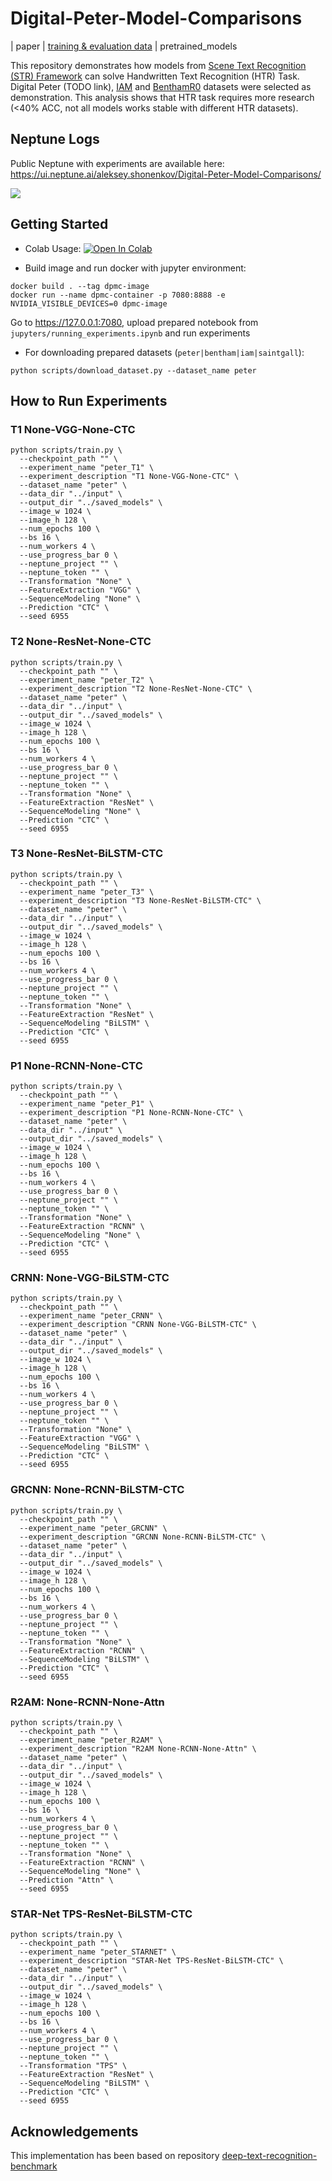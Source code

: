 # Digital-Peter-Model-Comparisons
| paper | [training & evaluation data](https://drive.google.com/drive/folders/1hNHE20ZgQKw64t08JFjK9UC_0Vz2CpTh?usp=sharing) | pretrained_models

This repository demonstrates how models from [Scene Text Recognition (STR) Framework](https://github.com/clovaai/deep-text-recognition-benchmark) 
can solve Handwritten Text Recognition (HTR) Task. Digital Peter (TODO link), [IAM](https://fki.tic.heia-fr.ch/databases/iam-handwriting-database) 
and [BenthamR0](http://www.transcriptorium.eu/~tsdata/BenthamR0/) datasets were selected as demonstration. 
This analysis shows that HTR task requires more research (<40% ACC, not all models works stable with different HTR datasets). 

## Neptune Logs
Public Neptune with experiments are available here: https://ui.neptune.ai/aleksey.shonenkov/Digital-Peter-Model-Comparisons/

![](./pics/clovaai-v2.png)


## Getting Started
- Colab Usage: <a href="https://colab.research.google.com/github/shonenkov/Digital-Peter-Model-Comparisons/blob/master/jupyters/running_experiments.ipynb" target="_parent"><img src="https://colab.research.google.com/assets/colab-badge.svg" alt="Open In Colab"/></a>

- Build image and run docker with jupyter environment:
```
docker build . --tag dpmc-image
docker run --name dpmc-container -p 7080:8888 -e NVIDIA_VISIBLE_DEVICES=0 dpmc-image
```
Go to https://127.0.0.1:7080, upload prepared notebook from `jupyters/running_experiments.ipynb` and run experiments

- For downloading prepared datasets (`peter|bentham|iam|saintgall`):
```
python scripts/download_dataset.py --dataset_name peter
```

## How to Run Experiments

### T1 None-VGG-None-CTC
```
python scripts/train.py \
  --checkpoint_path "" \
  --experiment_name "peter_T1" \
  --experiment_description "T1 None-VGG-None-CTC" \
  --dataset_name "peter" \
  --data_dir "../input" \
  --output_dir "../saved_models" \
  --image_w 1024 \
  --image_h 128 \
  --num_epochs 100 \
  --bs 16 \
  --num_workers 4 \
  --use_progress_bar 0 \
  --neptune_project "" \
  --neptune_token "" \
  --Transformation "None" \
  --FeatureExtraction "VGG" \
  --SequenceModeling "None" \
  --Prediction "CTC" \
  --seed 6955
```

### T2 None-ResNet-None-CTC
```
python scripts/train.py \
  --checkpoint_path "" \
  --experiment_name "peter_T2" \
  --experiment_description "T2 None-ResNet-None-CTC" \
  --dataset_name "peter" \
  --data_dir "../input" \
  --output_dir "../saved_models" \
  --image_w 1024 \
  --image_h 128 \
  --num_epochs 100 \
  --bs 16 \
  --num_workers 4 \
  --use_progress_bar 0 \
  --neptune_project "" \
  --neptune_token "" \
  --Transformation "None" \
  --FeatureExtraction "ResNet" \
  --SequenceModeling "None" \
  --Prediction "CTC" \
  --seed 6955
```

### T3 None-ResNet-BiLSTM-CTC
```
python scripts/train.py \
  --checkpoint_path "" \
  --experiment_name "peter_T3" \
  --experiment_description "T3 None-ResNet-BiLSTM-CTC" \
  --dataset_name "peter" \
  --data_dir "../input" \
  --output_dir "../saved_models" \
  --image_w 1024 \
  --image_h 128 \
  --num_epochs 100 \
  --bs 16 \
  --num_workers 4 \
  --use_progress_bar 0 \
  --neptune_project "" \
  --neptune_token "" \
  --Transformation "None" \
  --FeatureExtraction "ResNet" \
  --SequenceModeling "BiLSTM" \
  --Prediction "CTC" \
  --seed 6955
```

### P1 None-RCNN-None-CTC

```
python scripts/train.py \
  --checkpoint_path "" \
  --experiment_name "peter_P1" \
  --experiment_description "P1 None-RCNN-None-CTC" \
  --dataset_name "peter" \
  --data_dir "../input" \
  --output_dir "../saved_models" \
  --image_w 1024 \
  --image_h 128 \
  --num_epochs 100 \
  --bs 16 \
  --num_workers 4 \
  --use_progress_bar 0 \
  --neptune_project "" \
  --neptune_token "" \
  --Transformation "None" \
  --FeatureExtraction "RCNN" \
  --SequenceModeling "None" \
  --Prediction "CTC" \
  --seed 6955
```

### CRNN: None-VGG-BiLSTM-CTC
```
python scripts/train.py \
  --checkpoint_path "" \
  --experiment_name "peter_CRNN" \
  --experiment_description "CRNN None-VGG-BiLSTM-CTC" \
  --dataset_name "peter" \
  --data_dir "../input" \
  --output_dir "../saved_models" \
  --image_w 1024 \
  --image_h 128 \
  --num_epochs 100 \
  --bs 16 \
  --num_workers 4 \
  --use_progress_bar 0 \
  --neptune_project "" \
  --neptune_token "" \
  --Transformation "None" \
  --FeatureExtraction "VGG" \
  --SequenceModeling "BiLSTM" \
  --Prediction "CTC" \
  --seed 6955
```

### GRCNN: None-RCNN-BiLSTM-CTC
```
python scripts/train.py \
  --checkpoint_path "" \
  --experiment_name "peter_GRCNN" \
  --experiment_description "GRCNN None-RCNN-BiLSTM-CTC" \
  --dataset_name "peter" \
  --data_dir "../input" \
  --output_dir "../saved_models" \
  --image_w 1024 \
  --image_h 128 \
  --num_epochs 100 \
  --bs 16 \
  --num_workers 4 \
  --use_progress_bar 0 \
  --neptune_project "" \
  --neptune_token "" \
  --Transformation "None" \
  --FeatureExtraction "RCNN" \
  --SequenceModeling "BiLSTM" \
  --Prediction "CTC" \
  --seed 6955
```

### R2AM: None-RCNN-None-Attn
```
python scripts/train.py \
  --checkpoint_path "" \
  --experiment_name "peter_R2AM" \
  --experiment_description "R2AM None-RCNN-None-Attn" \
  --dataset_name "peter" \
  --data_dir "../input" \
  --output_dir "../saved_models" \
  --image_w 1024 \
  --image_h 128 \
  --num_epochs 100 \
  --bs 16 \
  --num_workers 4 \
  --use_progress_bar 0 \
  --neptune_project "" \
  --neptune_token "" \
  --Transformation "None" \
  --FeatureExtraction "RCNN" \
  --SequenceModeling "None" \
  --Prediction "Attn" \
  --seed 6955
```

### STAR-Net TPS-ResNet-BiLSTM-CTC
```
python scripts/train.py \
  --checkpoint_path "" \
  --experiment_name "peter_STARNET" \
  --experiment_description "STAR-Net TPS-ResNet-BiLSTM-CTC" \
  --dataset_name "peter" \
  --data_dir "../input" \
  --output_dir "../saved_models" \
  --image_w 1024 \
  --image_h 128 \
  --num_epochs 100 \
  --bs 16 \
  --num_workers 4 \
  --use_progress_bar 0 \
  --neptune_project "" \
  --neptune_token "" \
  --Transformation "TPS" \
  --FeatureExtraction "ResNet" \
  --SequenceModeling "BiLSTM" \
  --Prediction "CTC" \
  --seed 6955
```

## Acknowledgements

This implementation has been based on repository [deep-text-recognition-benchmark](https://github.com/clovaai/deep-text-recognition-benchmark)